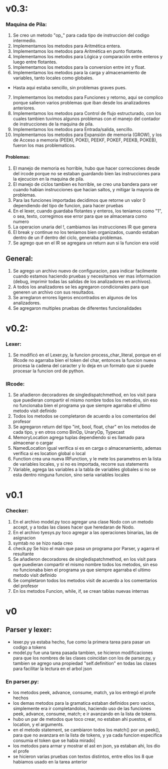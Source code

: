 # v0.3:
### Maquina de Pila:
1. Se creo un metodo "op_" para cada tipo de instruccion del codigo intermedio.
2. Implementamos los metodos para Aritmética entera.
3. Implementamos los metodos para Aritmética en punto flotante.
4. Implementamos los metodos para Lógica y comparación entre enteros y luego entre flotantes.
5. Implementamos los metodos para la conversion entre int y float.
6. Implementamos los metodos para la carga y almacenamiento de variables, tanto locales como globales.
- Hasta aqui estaba sencillo, sin problemas graves pues.
7. Implementamos los metodos para Funciones y retorno, aqui se complico porque salieron varios problemas que iban desde los analizadores anteriores.
8. Implementamos los metodos para Control de flujo estructurado, con los cuales tambien tuvimos algunos problemas con el manejo del contador de instrucciones de la maquina de pila.
9. Implementamos los metodos para Entrada/salida, sencillo.
10. Implementamos los metodos para Expansión de memoria (GROW), y los de Acceso a memoria (PEEKI, POKEI, PEEKF, POKEF, PEEKB, POKEB), fueron los mas problematicos.

#### Problemas: 
1. El manejo de memoria es horrible, hubo que hacer correcciones desde del ircode porque no se estaban guardando bien las instrucciones para la ejecucion en la maquina de pila.
2. El manejo de ciclos tambien es horrible, se creo una bandera para ver cuando habian instrucciones que hacian saltos, y mitigar la mayoria de problemas.
3. Para las funciones importadas decidimos que retorne un valor 0 dependiendo del tipo de funcion, para hacer pruebas
4. En el lexer, cuando guardaba flotantes y enteros, los teniamos como "1", o sea, texto, corregimos ese error para que se almacenara como numero
5. La operacion unaria del !, cambiamos las instrucciones IR que genera
6. El break y continue no los teniamos bien organizados, cuando estaban dentro de un if dentro del ciclo, generaba problemas.
7. Se agrego que en el IR se agregara un return aun si la funcion era void 


## General:
1. Se agrego un archivo nuevo de configuracion, para indicar facilmente cuando estamos haciendo pruebas y necesitamos ver mas informacion (debug, imprimir todas las salidas de los analizadores en archivos).
2. A todos los analizadores se les agregaron condicionales para que generen un archivo con sus resultados.
3. Se arreglaron errores ligeros encontrados en algunos de los analizadores.
4. Se agregaron multiples pruebas de diferentes funcionalidades

# v0.2:
### Lexer:
1. Se modificó en el Lexer.py, la funcion process_char_literal, porque en el IRcode no agarraba bien el token del char, entonces la funcion nueva procesa la cadena del caracter y lo deja en un formato que si puede procesar la funcion ord de python.

### IRcode:
1. Se añadieron decoradores de singledispatchmethod, en los visit para que puedieran compartir el mismo nombre todos los metodos, sin eso no funcionaba bien el programa ya que siempre agarraba el ultimo metodo visit definido
2. Todos los metodos se completaron de acuerdo a los comentarios del profesor
3. Se agregaron return del tipo "int, bool, float, char" en los metodos de cada tipo, y en otros como BinOp, UnaryOp, Typecast
4. MemoryLocation agrega tuplas dependiendo si es llamado para almacenar o cargar
5. NamedLocation igual verifica si es en carga o almacenamiento, ademas verifica si es location global o local
6. Function crea una nueva IRFunction, y le mete los parametros en la lista de variables locales, y si no es importada, recorre sus statements
7. Variable, agrega las variables a la tabla de variables globales si no se esta dentro ninguna funcion, sino seria variables locales


# v0.1
### Checker:
1. En el archivo model.py toco agregar una clase Nodo con un metodo accept, y a todas las clases hacer que heredaran de Nodo.
2. En el archivo tyesys.py toco agregar a las operaciones binarias, las de asignacion
3. symtab no se hizo nada creo
4. check.py Se hizo el main que pasa un programa por Parser, y agarra el resultante
5. Se añadieron decoradores de singledispatchmethod, en los visit para que puedieran compartir el mismo nombre todos los metodos, sin eso no funcionaba bien el programa ya que siempre agarraba el ultimo metodo visit definido
6. Se completaron todos los metodos visit de acuerdo a los comentarios del profesor
7. En los metodos Funcion, while, if, se crean tablas nuevas internas


# v0
## Parser y lexer:
* lexer.py ya estaba hecho, fue como la primera tarea para pasar un codigo a tokens
* model.py fue una tarea pasada tambien, se hicieron modificaciones para que los nombres de las clases coincidan con los de parser.py, y tambien se agrego una propiedad "self.definition" en todas las clases para facilitar la lectura en el arbol json
### En parser.py:
* los metodos peek, advance, consume, match, ya los entregó el profe hechos
* los demas metodos para la gramatica estaban definidos pero vacios, simplemente era ir completandolos, haciendo uso de las funciones peek, advance, consume, match; e ir avanzando en la lista de tokens.
* hubo un par de metodos que toco crear, no estaban ahi puestos, el location, y el arguments.
* en el metodo statement, se cambiaron todos los match() por un peek(), para que no avanzara en la lista de tokens, y ya cada funcion especifica consumia el token que se habia mirado|
* los metodos para armar y mostrar el ast en json, ya estaban ahi, los dio el profe
* se hicieron varias pruebas con textos distintos, entre ellos los 8 que habiamos usado en la tarea anterior